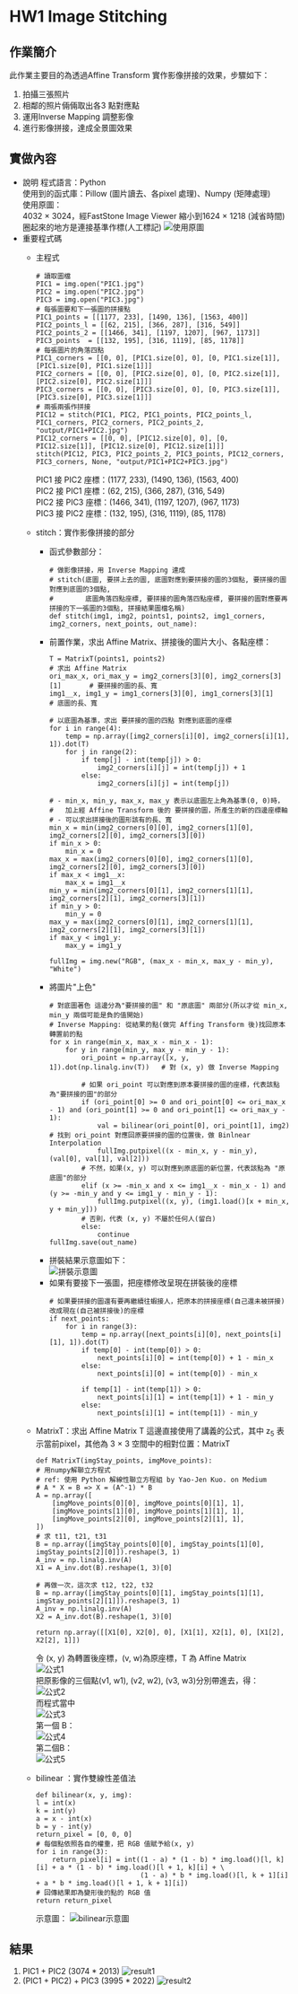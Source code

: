 # HW1 Image Stitching
## 作業簡介
此作業主要目的為透過Affine Transform 實作影像拼接的效果，步驟如下： 
1. 拍攝三張照片 
2. 相鄰的照片倆倆取出各3 點對應點 
3. 運用Inverse Mapping 調整影像 
4. 進行影像拼接，達成全景圖效果

## 實做內容
* 說明
  程式語言：Python  
  使用到的函式庫：Pillow (圖片讀去、各pixel 處理)、Numpy (矩陣處理)  
  使用原圖：  
  4032 × 3024，經FastStone Image Viewer 縮小到1624 × 1218 (減省時間)  
  圈起來的地方是連接基準作標(人工標記) 
  ![使用原圖](img_forREADME/使用原圖.jpg)
* 重要程式碼
  * 主程式
    ```
    # 讀取圖檔
    PIC1 = img.open("PIC1.jpg")
    PIC2 = img.open("PIC2.jpg")
    PIC3 = img.open("PIC3.jpg") 
    # 每張圖要和下一張圖的拼接點
    PIC1_points = [[1177, 233], [1490, 136], [1563, 400]]
    PIC2_points_l = [[62, 215], [366, 287], [316, 549]]
    PIC2_points_2 = [[1466, 341], [1197, 1207], [967, 1173]]
    PIC3_points  = [[132, 195], [316, 1119], [85, 1178]]    
    # 每張圖片的角落四點
    PIC1_corners = [[0, 0], [PIC1.size[0], 0], [0, PIC1.size[1]], [PIC1.size[0], PIC1.size[1]]]
    PIC2_corners = [[0, 0], [PIC2.size[0], 0], [0, PIC2.size[1]], [PIC2.size[0], PIC2.size[1]]]
    PIC3_corners = [[0, 0], [PIC3.size[0], 0], [0, PIC3.size[1]], [PIC3.size[0], PIC3.size[1]]] 
    # 兩張兩張作拼接
    PIC12 = stitch(PIC1, PIC2, PIC1_points, PIC2_points_l, PIC1_corners, PIC2_corners, PIC2_points_2, "output/PIC1+PIC2.jpg")
    PIC12_corners = [[0, 0], [PIC12.size[0], 0], [0, PIC12.size[1]], [PIC12.size[0], PIC12.size[1]]]
    stitch(PIC12, PIC3, PIC2_points_2, PIC3_points, PIC12_corners, PIC3_corners, None, "output/PIC1+PIC2+PIC3.jpg")
    ```
    PIC1 接 PIC2 座標：(1177, 233), (1490, 136), (1563, 400)  
    PIC2 接 PIC1 座標：(62, 215), (366, 287), (316, 549)  
    PIC2 接 PIC3 座標：(1466, 341), (1197, 1207), (967, 1173)  
    PIC3 接 PIC2 座標：(132, 195), (316, 1119), (85, 1178) 

  * stitch：實作影像拼接的部分
    * 函式參數部分：
      ```
      # 做影像拼接，用 Inverse Mapping 達成
      # stitch(底圖, 要拼上去的圖, 底圖對應到要拼接的圖的3個點, 要拼接的圖對應到底圖的3個點, 
      #        底圖角落四點座標, 要拼接的圖角落四點座標, 要拼接的圖對應要再拼接的下一張圖的3個點, 拼接結果圖檔名稱)
      def stitch(img1, img2, points1, points2, img1_corners, img2_corners, next_points, out_name):
      ```
    * 前置作業，求出 Affine Matrix、拼接後的圖片大小、各點座標：
      ```
      T = MatrixT(points1, points2)                                       # 求出 Affine Matrix
      ori_max_x, ori_max_y = img2_corners[3][0], img2_corners[3][1]       # 要拼接的圖的長、寬
      img1__x, img1_y = img1_corners[3][0], img1_corners[3][1]            # 底圖的長、寬

      # 以底圖為基準，求出 要拼接的圖的四點 對應到底圖的座標
      for i in range(4):
          temp = np.array([img2_corners[i][0], img2_corners[i][1], 1]).dot(T)
          for j in range(2):
              if temp[j] - int(temp[j]) > 0:
                  img2_corners[i][j] = int(temp[j]) + 1
              else:
                  img2_corners[i][j] = int(temp[j])
      
      # - min_x, min_y, max_x, max_y 表示以底圖左上角為基準(0, 0)時，
      #   加上經 Affine Transform 後的 要拼接的圖，所產生的新的四邊座標軸
      # - 可以求出拼接後的圖形該有的長、寬
      min_x = min(img2_corners[0][0], img2_corners[1][0], img2_corners[2][0], img2_corners[3][0])
      if min_x > 0:
          min_x = 0
      max_x = max(img2_corners[0][0], img2_corners[1][0], img2_corners[2][0], img2_corners[3][0])
      if max_x < img1__x:
          max_x = img1__x
      min_y = min(img2_corners[0][1], img2_corners[1][1], img2_corners[2][1], img2_corners[3][1])
      if min_y > 0:
          min_y = 0
      max_y = max(img2_corners[0][1], img2_corners[1][1], img2_corners[2][1], img2_corners[3][1])
      if max_y < img1_y:
          max_y = img1_y
      
      fullImg = img.new("RGB", (max_x - min_x, max_y - min_y), "White")
      ```
    * 將圖片"上色"
      ```
      # 對底圖著色 這邊分為"要拼接的圖" 和 "原底圖" 兩部分(所以才從 min_x, min_y 兩個可能是負的值開始)
      # Inverse Mapping: 從結果的點(做完 Affing Transform 後)找回原本轉置前的點
      for x in range(min_x, max_x - min_x - 1):
          for y in range(min_y, max_y - min_y - 1):
              ori_point = np.array([x, y, 1]).dot(np.linalg.inv(T))   # 對 (x, y) 做 Inverse Mapping

              # 如果 ori_point 可以對應到原本要拼接的圖的座標，代表該點為"要拼接的圖"的部分
              if (ori_point[0] >= 0 and ori_point[0] <= ori_max_x - 1) and (ori_point[1] >= 0 and ori_point[1] <= ori_max_y - 1):
                  val = bilinear(ori_point[0], ori_point[1], img2)    # 找到 ori_point 對應回原要拼接的圖的位置後，做 Binlnear Interpolation
                  fullImg.putpixel((x - min_x, y - min_y), (val[0], val[1], val[2]))
              # 不然，如果(x, y) 可以對應到原底圖的新位置，代表該點為 "原底圖"的部分
              elif (x >= -min_x and x <= img1__x - min_x - 1) and (y >= -min_y and y <= img1_y - min_y - 1):
                  fullImg.putpixel((x, y), (img1.load()[x + min_x, y + min_y]))
              # 否則，代表 (x, y) 不屬於任何人(留白)
              else:
                  continue
      fullImg.save(out_name)
      ```
    * 拼裝結果示意圖如下：  
      ![拼裝示意圖](img_forREADME/拼裝示意圖.jpg)
    * 如果有要接下一張圖，把座標修改呈現在拼裝後的座標
      ```
      # 如果要拼接的圖還有要再繼續往蝦接人，把原本的拼接座標(自己還未被拼接)改成現在(自己被拼接後)的座標
      if next_points:
          for i in range(3):
              temp = np.array([next_points[i][0], next_points[i][1], 1]).dot(T)
              if temp[0] - int(temp[0]) > 0:
                  next_points[i][0] = int(temp[0]) + 1 - min_x
              else:
                  next_points[i][0] = int(temp[0]) - min_x

              if temp[1] - int(temp[1]) > 0:
                  next_points[i][1] = int(temp[1]) + 1 - min_y
              else:
                  next_points[i][1] = int(temp[1]) - min_y
      ```

  * MatrixT：求出 Affine Matrix T
    這邊直接使用了講義的公式，其中 z<sub>5</sub> 表示當前pixel，其他為 3 × 3 空間中的相對位置：MatrixT
    ```
    def MatrixT(imgStay_points, imgMove_points):
    # 用numpy解聯立方程式
    # ref: 使用 Python 解線性聯立方程組 by Yao-Jen Kuo. on Medium
    # A * X = B => X = (A^-1) * B
    A = np.array([
        [imgMove_points[0][0], imgMove_points[0][1], 1],
        [imgMove_points[1][0], imgMove_points[1][1], 1],
        [imgMove_points[2][0], imgMove_points[2][1], 1],
    ])
    # 求 t11, t21, t31
    B = np.array([imgStay_points[0][0], imgStay_points[1][0], imgStay_points[2][0]]).reshape(3, 1) 
    A_inv = np.linalg.inv(A)
    X1 = A_inv.dot(B).reshape(1, 3)[0]

    # 再做一次，這次求 t12, t22, t32
    B = np.array([imgStay_points[0][1], imgStay_points[1][1], imgStay_points[2][1]]).reshape(3, 1)
    A_inv = np.linalg.inv(A)
    X2 = A_inv.dot(B).reshape(1, 3)[0]

    return np.array([[X1[0], X2[0], 0], [X1[1], X2[1], 0], [X1[2], X2[2], 1]])
    ```
    令 (x, y) 為轉置後座標，(v, w)為原座標，T 為 Affine Matrix  
    ![公式1](img_forREADME/MatrixT_公式1.jpg)  
    把原影像的三個點(v1, w1), (v2, w2), (v3, w3)分別帶進去，得：  
    ![公式2](img_forREADME/MatrixT_公式2.jpg)  
    而程式當中  
    ![公式3](img_forREADME/MatrixT_公式3.jpg)  
    第一個 B：  
    ![公式4](img_forREADME/MatrixT_公式4.jpg)  
    第二個B：  
    ![公式5](img_forREADME/MatrixT_公式5.jpg)  
  * bilinear ：實作雙線性差值法
    ```
    def bilinear(x, y, img):
    l = int(x)
    k = int(y)
    a = x - int(x)
    b = y - int(y)
    return_pixel = [0, 0, 0]
    # 每個點依照各自的權重，把 RGB 值賦予給(x, y)
    for i in range(3):
        return_pixel[i] = int((1 - a) * (1 - b) * img.load()[l, k][i] + a * (1 - b) * img.load()[l + 1, k][i] + \
                              (1 - a) * b * img.load()[l, k + 1][i] + a * b * img.load()[l + 1, k + 1][i])
    # 回傳結果即為變形後的點的 RGB 值
    return return_pixel
    ```
    示意圖：
    ![bilinear示意圖](img_forREADME/bilinear示意圖.jpg)

## 結果
1. PIC1 + PIC2 (3074 * 2013) 
   ![result1](img_forREADME/result1.png)
2. (PIC1 + PIC2) + PIC3 (3995 * 2022) 
   ![result2](img_forREADME/result2.png)